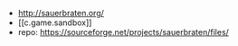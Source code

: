 
- http://sauerbraten.org/
- [[c.game.sandbox]]
- repo: https://sourceforge.net/projects/sauerbraten/files/